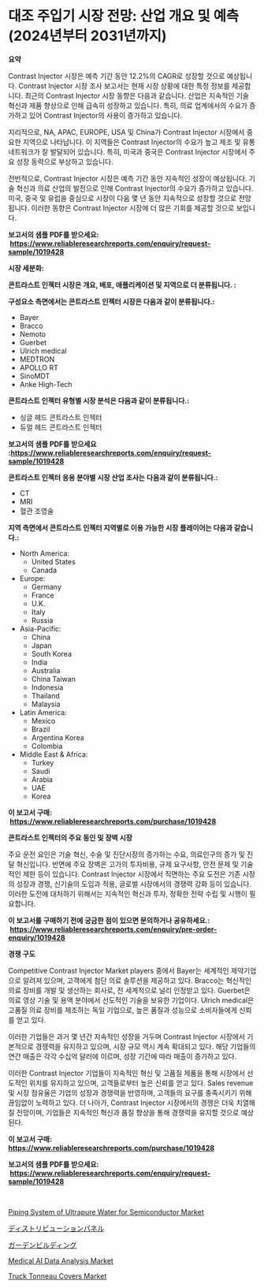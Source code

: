 <p><h1>대조 주입기 시장 전망: 산업 개요 및 예측 (2024년부터 2031년까지)</h1></p><p><strong>요약</strong></p>
<p><p>Contrast Injector 시장은 예측 기간 동안 12.2%의 CAGR로 성장할 것으로 예상됩니다. Contrast Injector 시장 조사 보고서는 현재 시장 상황에 대한 특정 정보를 제공합니다. 최근의 Contrast Injector 시장 동향은 다음과 같습니다. 산업은 지속적인 기술 혁신과 제품 향상으로 인해 급속히 성장하고 있습니다. 특히, 의료 업계에서의 수요가 증가하고 있어 Contrast Injector의 사용이 증가하고 있습니다.</p><p>지리적으로, NA, APAC, EUROPE, USA 및 China가 Contrast Injector 시장에서 중요한 지역으로 나타납니다. 이 지역들은 Contrast Injector의 수요가 높고 제조 및 유통 네트워크가 잘 발달되어 있습니다. 특히, 미국과 중국은 Contrast Injector 시장에서 주요 성장 동력으로 부상하고 있습니다.</p><p>전반적으로, Contrast Injector 시장은 예측 기간 동안 지속적인 성장이 예상됩니다. 기술 혁신과 의료 산업의 발전으로 인해 Contrast Injector의 수요가 증가하고 있습니다. 미국, 중국 및 유럽을 중심으로 시장이 다음 몇 년 동안 지속적으로 성장할 것으로 전망됩니다. 이러한 동향은 Contrast Injector 시장에 더 많은 기회를 제공할 것으로 보입니다.</p></p>
<p><strong>보고서의 샘플 PDF를 받으세요: &nbsp;<a href="https://www.reliableresearchreports.com/enquiry/request-sample/1019428">https://www.reliableresearchreports.com/enquiry/request-sample/1019428</a></strong></p>
<p><strong>시장 세분화:</strong></p>
<p><strong> 콘트라스트 인젝터 시장은 개요, 배포, 애플리케이션 및 지역으로 더 분류됩니다. :</strong></p>
<p><strong>구성요소 측면에서는 콘트라스트 인젝터 시장은 다음과 같이 분류됩니다.:</strong></p>
<p><ul><li>Bayer</li><li>Bracco</li><li>Nemoto</li><li>Guerbet</li><li>Ulrich medical</li><li>MEDTRON</li><li>APOLLO RT</li><li>SinoMDT</li><li>Anke High-Tech</li></ul></p>
<p><strong> 콘트라스트 인젝터 유형별 시장 분석은 다음과 같이 분류됩니다.:</strong></p>
<p><ul><li>싱글 헤드 콘트라스트 인젝터</li><li>듀얼 헤드 콘트라스트 인젝터</li></ul></p>
<p><strong>보고서의 샘플 PDF를 받으세요 :<a href="https://www.reliableresearchreports.com/enquiry/request-sample/1019428">https://www.reliableresearchreports.com/enquiry/request-sample/1019428</a></strong></p>
<p><strong> 콘트라스트 인젝터 응용 분야별 시장 산업 조사는 다음과 같이 분류됩니다.:</strong></p>
<p><ul><li>CT</li><li>MRI</li><li>혈관 조영술</li></ul></p>
<p><strong>지역 측면에서 콘트라스트 인젝터 지역별로 이용 가능한 시장 플레이어는 다음과 같습니다.:</strong></p>
<p><ul>
    <li>
        North America:
        <ul>
            <li>United States</li>
            <li>Canada</li>
        </ul>
    </li>
    <li>
        Europe:
        <ul>
            <li>Germany</li>
            <li>France</li>
            <li>U.K.</li>
            <li>Italy</li>
            <li>Russia</li>
        </ul>
    </li>
    <li>
        Asia-Pacific:
        <ul>
            <li>China</li>
            <li>Japan</li>
            <li>South Korea</li>
            <li>India</li>
            <li>Australia</li>
            <li>China Taiwan</li>
            <li>Indonesia</li>
            <li>Thailand</li>
            <li>Malaysia</li>
        </ul>
    </li>
    <li>
        Latin America:
        <ul>
            <li>Mexico</li>
            <li>Brazil</li>
            <li>Argentina Korea</li>
            <li>Colombia</li>
        </ul>
    </li>
    <li>
        Middle East & Africa:
        <ul>
            <li>Turkey</li>
            <li>Saudi</li>
            <li>Arabia</li>
            <li>UAE</li>
            <li>Korea</li>
        </ul>
    </li>
    </ul></p>
<p><strong>이 보고서 구매: &nbsp;<a href="https://www.reliableresearchreports.com/purchase/1019428">https://www.reliableresearchreports.com/purchase/1019428</a></strong></p>
<p><strong>콘트라스트 인젝터의 주요 동인 및 장벽 시장</strong></p>
<p><p>주요 운전 요인은 기술 혁신, 수술 및 진단시장의 증가하는 수요, 의료인구의 증가 및 진달 혁신입니다. 반면에 주요 장벽은 고가의 투자비용, 규제 요구사항, 안전 문제 및 기술적인 제한 등이 있습니다. Contrast Injector 시장에서 직면하는 주요 도전은 기존 시장의 성장과 경쟁, 신기술의 도입과 적용, 글로벌 시장에서의 경쟁력 강화 등이 있습니다. 이러한 도전에 대처하기 위해서는 지속적인 혁신과 투자, 정확한 전략 수립 및 시행이 필요합니다.</p></p>
<p><strong>이 보고서를 구매하기 전에 궁금한 점이 있으면 문의하거나 공유하세요.: &nbsp;<a href="https://www.reliableresearchreports.com/enquiry/pre-order-enquiry/1019428">https://www.reliableresearchreports.com/enquiry/pre-order-enquiry/1019428</a></strong></p>
<p><strong>경쟁 구도</strong></p>
<p><p>Competitive Contrast Injector Market players 중에서 Bayer는 세계적인 제약기업으로 알려져 있으며, 고객에게 첨단 의료 솔루션을 제공하고 있다. Bracco는 혁신적인 의료 장비를 개발 및 생산하는 회사로, 전 세계적으로 널리 인정받고 있다. Guerbet은 의료 영상 기술 및 용액 분야에서 선도적인 기술을 보유한 기업이다. Ulrich medical은 고품질 의료 장비를 제조하는 독일 기업으로, 높은 품질과 성능으로 소비자들에게 신뢰를 얻고 있다.</p><p>이러한 기업들은 과거 몇 년간 지속적인 성장을 거두며 Contrast Injector 시장에서 기본적으로 경쟁력을 유지하고 있으며, 시장 규모 역시 계속 확대되고 있다. 해당 기업들의 연간 매출은 각각 수십억 달러에 이르며, 성장 기간에 따라 매출이 증가하고 있다.</p><p>이러한 Contrast Injector 기업들이 지속적인 혁신 및 고품질 제품을 통해 시장에서 선도적인 위치를 유지하고 있으며, 고객들로부터 높은 신뢰를 얻고 있다. Sales revenue 및 시장 점유율은 기업의 성장과 경쟁력을 반영하며, 고객들의 요구를 충족시키기 위해 끊임없이 노력하고 있다. 더 나아가, Contrast Injector 시장에서의 경쟁은 더욱 치열해질 전망이며, 기업들은 지속적인 혁신과 품질 향상을 통해 경쟁력을 유지할 것으로 예상된다.</p></p>
<p><strong>이 보고서 구매: &nbsp; <a href="https://www.reliableresearchreports.com/purchase/1019428">https://www.reliableresearchreports.com/purchase/1019428</a></strong></p>
<p><strong>보고서의 샘플 PDF를 받으세요: &nbsp;<a href="https://www.reliableresearchreports.com/enquiry/request-sample/1019428">https://www.reliableresearchreports.com/enquiry/request-sample/1019428</a></strong><strong></strong></p>
<p>&nbsp;</p>
<p><p><a href="https://changeable-paste-463.notion.site/Piping-System-of-Ultrapure-Water-for-Semiconductor-Market-Research-Report-Provides-thorough-Industry-049b79d1883345818b8ee8c380babd32">Piping System of Ultrapure Water for Semiconductor Market</a></p><p><a href="https://github.com/adcxff01450218/Market-Research-Report-List-1/blob/main/1379697187806.md">ディストリビューションパネル</a></p><p><a href="https://medium.com/@adellaprice2023/%E5%BA%AD%E5%9C%92%E5%BB%BA%E7%AF%89%E5%B8%82%E5%A0%B4%E3%82%B5%E3%82%A4%E3%82%BA%E3%81%AF-%E4%B8%96%E7%95%8C%E7%94%A3%E6%A5%AD%E3%81%AB%E3%81%8A%E3%81%91%E3%82%8B%E6%9C%80%E9%81%A9%E3%81%AA%E3%83%9E%E3%83%BC%E3%82%B1%E3%83%86%E3%82%A3%E3%83%B3%E3%82%B0%E3%83%81%E3%83%A3%E3%83%8D%E3%83%AB%E3%82%92%E6%98%8E%E3%82%89%E3%81%8B%E3%81%AB%E3%81%97%E3%81%BE%E3%81%99-c276c6f667b0">ガーデンビルディング</a></p><p><a href="https://issuu.com/reportprime-2/docs/medical-ai-data-analysis-market-size-2030.pptx">Medical AI Data Analysis Market</a></p><p><a href="https://github.com/PeterParrish5/Market-Research-Report-List-3/blob/main/truck-tonneau-covers-market.md">Truck Tonneau Covers Market</a></p></p>
